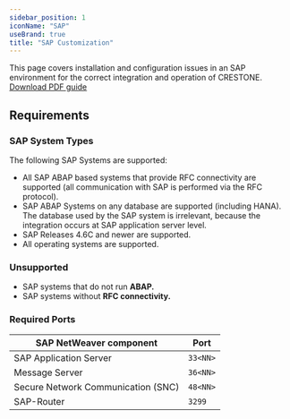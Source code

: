 ```yaml
---
sidebar_position: 1
iconName: "SAP"
useBrand: true
title: "SAP Customization"
---
```




<div class="row">
  <div class="col col--9">
  This page covers installation and configuration issues in an SAP environment for the correct integration and operation of CRESTONE.
  </div>  
  <div class="col col--3">
    <a href="/pdf/Crestone.pdf" class="button button--primary" download>
      <span>Download PDF guide</span>
    </a>
  </div>
</div>

## Requirements
### SAP System Types
The following SAP Systems are supported:
- All SAP ABAP based systems that provide RFC connectivity are supported (all communication with SAP is performed via the RFC protocol).
- SAP ABAP Systems on any database are supported (including HANA). The database used by the SAP system is irrelevant, because the integration occurs at SAP application server level.
- SAP Releases 4.6C and newer are supported.
- All operating systems are supported.
### Unsupported
- SAP systems that do not run **ABAP.**
- SAP systems without **RFC connectivity.**
### Required Ports

| SAP NetWeaver component | Port |
|----------|----------|
| SAP Application Server | ```33<NN>``` |
| Message Server | ```36<NN>``` |
| Secure Network Communication (SNC) | ```48<NN>``` |
| SAP-Router | ```3299``` |
